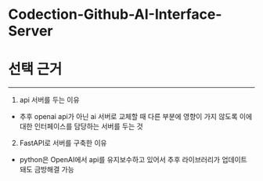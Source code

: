 # Codection-Github-AI-Interface-Server


# 선택 근거

---
1. api 서버를 두는 이유
- 추후 openai api가 아닌 ai 서버로 교체할 때 다른 부분에 영향이 가지 않도록 이에 대한 인터페이스를 담당하는 서버를 두는 것 
2. FastAPI로 서버를 구축한 이유
- python은 OpenAI에서 api를 유지보수하고 있어서 추후 라이브러리가 업데이트 돼도 금방해결 가능
